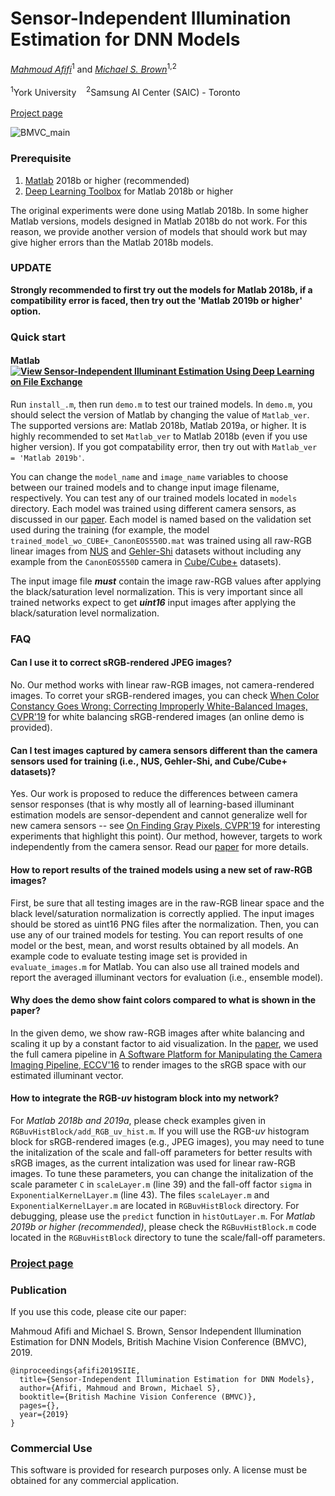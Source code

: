 # Sensor-Independent Illumination Estimation for DNN Models
*[Mahmoud Afifi](https://sites.google.com/view/mafifi)*<sup>1</sup> and *[Michael S. Brown](http://www.cse.yorku.ca/~mbrown/)*<sup>1,2</sup>
<br></br><sup>1</sup>York University &nbsp;&nbsp; <sup>2</sup>Samsung AI Center (SAIC) - Toronto
<br></br>[Project page](http://cvil.eecs.yorku.ca/projects/public_html/siie/index.html)

![BMVC_main](https://user-images.githubusercontent.com/37669469/76104974-411d4780-5fa2-11ea-93a9-b91e9da930a0.jpg)


### Prerequisite
1. [Matlab](https://www.mathworks.com/downloads/) 2018b or higher (recommended)
2. [Deep Learning Toolbox](https://www.mathworks.com/products/deep-learning.html) for Matlab 2018b or higher



The original experiments were done using Matlab 2018b. In some higher Matlab versions, models designed in Matlab 2018b do not work. For this reason, we provide another version of models that should work but may give higher errors than the Matlab 2018b models. 

### UPDATE
**Strongly recommended to first try out the models for Matlab 2018b, if a compatibility error is faced, then try out the 'Matlab 2019b or higher' option.**



### Quick start

#### Matlab [![View Sensor-Independent Illuminant Estimation Using Deep Learning on File Exchange](https://www.mathworks.com/matlabcentral/images/matlab-file-exchange.svg)](https://www.mathworks.com/matlabcentral/fileexchange/72829-sensor-independent-illuminant-estimation-using-deep-learning)
Run `install_.m`, then run `demo.m` to test our trained models. In `demo.m`, you should select the version of Matlab by changing the value of `Matlab_ver`. The supported versions are: Matlab 2018b, Matlab 2019a, or higher. It is highly recommended to set `Matlab_ver` to Matlab 2018b (even if you use higher version). If you got compatability error, then try out with `Matlab_ver = 'Matlab 2019b'`.


You can change the `model_name` and `image_name` variables to choose between our trained models and to change input image filename, respectively. You can test any of our trained models located in `models` directory. Each model was trained using different camera sensors, as discussed in our [paper](http://cvil.eecs.yorku.ca/projects/public_html/siie/files/0105.pdf). Each model is named based on the validation set used during the training (for example, the model `trained_model_wo_CUBE+_CanonEOS550D.mat` was trained using all raw-RGB linear images from <a href="https://cvil.eecs.yorku.ca/projects/public_html/illuminant/illuminant.html">NUS</a> and <a href="https://www.cs.sfu.ca/~colour/data/shi_gehler/">Gehler-Shi</a> datasets without including any example from the `CanonEOS550D` camera in <a href="https://ipg.fer.hr/ipg/resources/color_constancy">Cube/Cube+</a> datasets). 



The input image file <b><i>must</i></b> contain the image raw-RGB values after applying the black/saturation level normalization. This is very important since all trained networks expect to get <b><i>uint16</i></b> input images after applying the black/saturation level normalization.




### FAQ
#### Can I use it to correct sRGB-rendered JPEG images?
No. Our method works with linear raw-RGB images, not camera-rendered images. To corret your sRGB-rendered images, you can check <a href="https://cvil.eecs.yorku.ca/projects/public_html/sRGB_WB_correction/index.html">When Color Constancy Goes Wrong: 
Correcting Improperly White-Balanced Images, CVPR'19</a> for white balancing sRGB-rendered images (an online demo is provided).</p>

#### Can I test images captured by camera sensors different than the camera sensors used for training (i.e., NUS, Gehler-Shi, and Cube/Cube+ datasets)?
Yes. Our work is proposed to reduce the differences between camera sensor responses (that is why mostly all of learning-based illuminant estimation models are sensor-dependent and cannot generalize well for new camera sensors -- see <a href="https://arxiv.org/pdf/1901.03198.pdf">On Finding Gray Pixels, CVPR'19</a> for interesting experiments that highlight this point). Our method, however, targets to work independently from the camera sensor. Read our [paper](http://cvil.eecs.yorku.ca/projects/public_html/siie/files/0105.pdf) for more details.

#### How to report results of the trained models using a new set of raw-RGB images?
First, be sure that all testing images are in the raw-RGB linear space and the black level/saturation normalization is correctly applied. The input images should be stored as uint16 PNG files after the normalization. Then, you can use any of our trained models for testing. You can report results of one model or the best, mean, and worst results obtained by all models. An example code to evaluate testing image set is provided in `evaluate_images.m` for Matlab. You can also use all trained models and report the averaged illuminant vectors for evaluation (i.e., ensemble model).

#### Why does the demo show faint colors compared to what is shown in the paper?
In the given demo, we show raw-RGB images after white balancing and scaling it up by a constant factor to aid visualization. In the [paper](http://cvil.eecs.yorku.ca/projects/public_html/siie/files/0105.pdf), we used the full camera pipeline in <a href="https://karaimer.github.io/camera-pipeline/">A Software Platform for Manipulating the Camera Imaging Pipeline, ECCV'16</a> to render images to the sRGB space with our estimated illuminant vector.


#### How to integrate the RGB-*uv* histogram block into my network?
For *Matlab 2018b and 2019a*, please check examples given in `RGBuvHistBlock/add_RGB_uv_hist.m`. If you will use the RGB-*uv* histogram block for sRGB-rendered images (e.g., JPEG images), you may need to tune the initalization of the scale and fall-off parameters for better results with sRGB images, as the current intalization was used for linear raw-RGB images. To tune these parameters, you can change the initalization of the scale parameter `C` in `scaleLayer.m` (line 39) and the fall-off factor `sigma` in `ExponentialKernelLayer.m` (line 43). The files `scaleLayer.m` and `ExponentialKernelLayer.m` are located in `RGBuvHistBlock` directory. For debugging, please use the `predict` function in `histOutLayer.m`. For *Matlab 2019b or higher (recommended)*, please check the `RGBuvHistBlock.m` code located in the `RGBuvHistBlock` directory to tune the scale/fall-off parameters.



### [Project page](http://cvil.eecs.yorku.ca/projects/public_html/siie/index.html)


### Publication

If you use this code, please cite our paper:


Mahmoud Afifi and Michael S. Brown, Sensor Independent Illumination Estimation for DNN Models, British Machine Vision Conference (BMVC), 2019.


```
@inproceedings{afifi2019SIIE,
  title={Sensor-Independent Illumination Estimation for DNN Models},
  author={Afifi, Mahmoud and Brown, Michael S},
  booktitle={British Machine Vision Conference (BMVC)},
  pages={},
  year={2019}
}
```

### Commercial Use
This software is provided for research purposes only. A license must be obtained for any commercial application.
